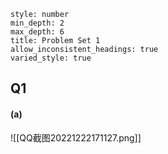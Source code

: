 ```toc 
style: number
min_depth: 2
max_depth: 6
title: Problem Set 1
allow_inconsistent_headings: true
varied_style: true
```
## Q1

#### (a) 
![[QQ截图20221222171127.png]]

